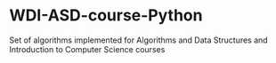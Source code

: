 # WDI-ASD-course-Python
Set of algorithms implemented for Algorithms and Data Structures and Introduction to Computer Science courses
